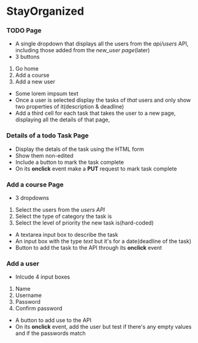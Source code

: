 # StayOrganized

### TODO Page
- A single dropdown that displays all the users from the _api/users_ API, including those added from the _new_user page_(later)
- 3 buttons
1. Go home
2. Add a course
3. Add a new user
- Some lorem impsum text
- Once a user is selected display the tasks of _that_ users and only show two properties of it(description & deadline)
- Add a third cell for each task that takes the user to a new page, displaying all the details of that page,

### Details of a todo Task Page
- Display the detals of the task using the HTML form
- Show them non-edited 
- Include a button to mark the task complete
- On its **onclick** event make a **PUT** request to mark task complete 

### Add a course Page
- 3 dropdowns
1. Select the users from the _users API_
2. Select the type of category the task is
3. Select the level of priority the new task is(hard-coded)
- A textarea input box to describe the task
- An input box with the type _text_ but it's for a date(deadline of the task)
- Button to add the task to the API through its **onclick** event

### Add a user
- Inlcude 4 input boxes
1. Name
2. Username
3. Password
4. Confirm password
- A button to add use to the API
- On its **onclick** event, add the user but test if there's any empty values and if the passwords match